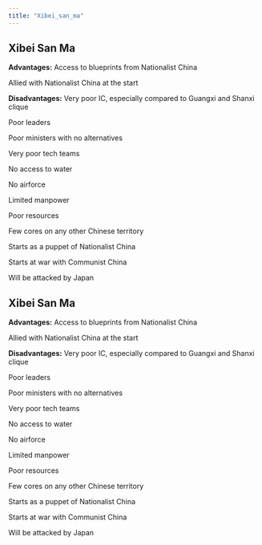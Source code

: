 ```yaml
---
title: "Xibei_san_ma"
---
```


##  Xibei San Ma 

**Advantages:** Access to blueprints from Nationalist China

Allied with Nationalist China at the start

  

**Disadvantages:** Very poor IC, especially compared to Guangxi and
Shanxi clique

Poor leaders

Poor ministers with no alternatives

Very poor tech teams

No access to water

No airforce

Limited manpower

Poor resources

Few cores on any other Chinese territory

Starts as a puppet of Nationalist China

Starts at war with Communist China

Will be attacked by Japan
##  Xibei San Ma 

**Advantages:** Access to blueprints from Nationalist China

Allied with Nationalist China at the start

  

**Disadvantages:** Very poor IC, especially compared to Guangxi and
Shanxi clique

Poor leaders

Poor ministers with no alternatives

Very poor tech teams

No access to water

No airforce

Limited manpower

Poor resources

Few cores on any other Chinese territory

Starts as a puppet of Nationalist China

Starts at war with Communist China

Will be attacked by Japan
